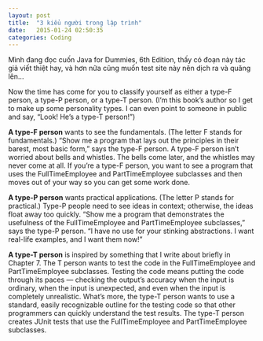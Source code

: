 ```yaml
---
layout: post
title:  "3 kiểu người trong lập trình"
date:   2015-01-24 02:50:35
categories: Coding
---
```


Mình đang đọc cuốn Java for Dummies, 6th Edition, thấy có đoạn này tác giả viết thiệt hay, và hơn nữa cũng muốn test site này nên dịch ra và quăng lên...

Now the time has come for you to classify yourself as either a type-F person,
a type-P person, or a type-T person. (I’m this book’s author so I get to make
up some personality types. I can even point to someone in public and say,
“Look! He’s a type-T person!”)

__A type-F person__ wants to see the fundamentals. (The letter F stands for
fundamentals.) “Show me a program that lays out the principles in their
barest, most basic form,” says the type-F person. A type-F person isn’t
worried about bells and whistles. The bells come later, and the whistles
may never come at all. If you’re a type-F person, you want to see a
program that uses the FullTimeEmployee and PartTimeEmployee
subclasses and then moves out of your way so you can get some
work done.

__A type-P person__ wants practical applications. (The letter P stands for
practical.) Type-P people need to see ideas in context; otherwise, the
ideas float away too quickly. “Show me a program that demonstrates the usefulness of the FullTimeEmployee and PartTimeEmployee
subclasses,” says the type-P person. “I have no use for your stinking
abstractions. I want real-life examples, and I want them now!”

__A type-T person__ is inspired by something that I write about briefly in
Chapter 7. The T person wants to test the code in the FullTimeEmployee
and PartTimeEmployee subclasses. Testing the code means putting
the code through its paces — checking the output’s accuracy when the
input is ordinary, when the input is unexpected, and even when the
input is completely unrealistic. What’s more, the type-T person wants
to use a standard, easily recognizable outline for the testing code so
that other programmers can quickly understand the test results. The
type-T person creates JUnit tests that use the FullTimeEmployee and
PartTimeEmployee subclasses.